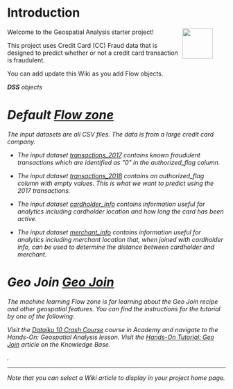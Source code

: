 # Introduction

<img src="/static/dataiku/images/dss-logo-about.png" width="70" style="float: right; margin-right: 30px" />

Welcome to the Geospatial Analysis starter project!

This project uses Credit Card (CC) Fraud data that is designed to predict whether or not a credit card transaction is fraudulent.  

You can add update this Wiki as you add Flow objects.

 <i class="icon-dkubird" /> **DSS** objects

# Default [Flow zone](flow_zone:default)
 
 The input datasets are all CSV files. The data is from a large credit card company.

- The input dataset [transactions_2017](dataset:transactions_2017) contains known fraudulent transactions which are identified as "0" in the authorized_flag column.

- The input dataset [transactions_2018](dataset:transactions_2018) contains an authorized_flag column with empty values. This is what we want to predict using the 2017 transactions.

- The input dataset [cardholder_info](dataset:cardholder_info) contains information useful for analytics including cardholder location and how long the card has been active.

- The input dataset [merchant_info](dataset:merchant_info) contains information useful for analytics including merchant location that, when joined with cardholder info, can be used to determine the distance between cardholder and merchant.

# Geo Join [Geo Join](flow_zone:Y6fV4wj)
 
The machine learning Flow zone is for learning about the Geo Join recipe and other geospatial features. You can find the instructions for the tutorial by one of the following:
 
Visit the [Dataiku 10 Crash Course](https://academy.dataiku.com/crash-course-in-dataiku-dss-10) course in Academy and navigate to the Hands-On: Geospatial Analysis lesson.
 Visit the [Hands-On Tutorial: Geo Join](https://academy-content.dataiku.com/10.0/kb/data-prep/geospatial/geojoin-handson.html) article on the Knowledge Base.

 
<marquee direction="right">&lt;&gt;&lt;&nbsp;&hellip;</marquee>

---

<div class="alert">
 Note that you can select a Wiki article to display in your project home page.
</div>

